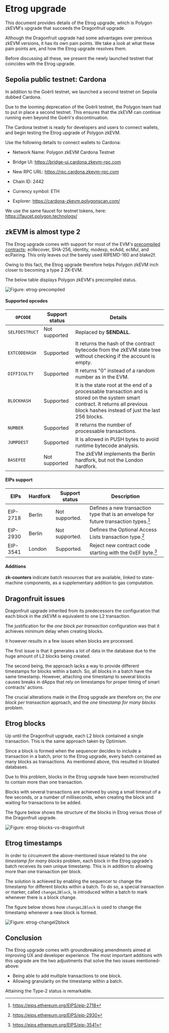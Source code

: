 # Etrog upgrade

This document provides details of the Etrog upgrade, which is Polygon zkEVM's upgrade that succeeds the Dragonfruit upgrade.

Although the Dragonfruit upgrade had some advantages over previous zkEVM versions, it has its own pain points. We take a look at what these pain points are, and how the Etrog upgrade resolves them.

Before discussing all these, we present the newly launched testnet that coincides with the Etrog upgrade.

## Sepolia public testnet: Cardona 

In addition to the Goërli testnet, we launched a second testnet on Sepolia dubbed Cardona.

Due to the looming deprecation of the Goërli testnet, the Polygon team had to put in place a second testnet. This ensures that the zkEVM can continue running even beyond the Goërli's discontinuation.

The Cardona testnet is ready for developers and users to connect wallets, and begin testing the Etrog upgrade of Polygon zkEVM.

Use the following details to connect wallets to Cardona:

- Network Name: Polygon zkEVM Cardona Testnet

- Bridge UI: https://bridge-ui.cardona.zkevm-rpc.com

- New RPC URL: https://rpc.cardona.zkevm-rpc.com

- Chain ID: 2442

- Currency symbol: ETH

- Explorer: https://cardona-zkevm.polygonscan.com/

We use the same faucet for testnet tokens, here: https://faucet.polygon.technology/

## zkEVM is almost type 2

The Etrog upgrade comes with support for most of the EVM's [precompiled contracts](https://www.evm.codes/precompiled?fork=shanghai); ecRecover, SHA-256, identity, modexp, ecAdd, ecMul, and ecPairing. This only leaves out the barely used RIPEMD-160 and blake2f.

Owing to this fact, the Etrog upgrade therefore helps Polygon zkEVM inch closer to becoming a type 2 ZK-EVM.

The below table displays Polygon zkEVM's precompiled status.

![Figure: etrog-precompiled](../../../img/zkEVM/etrog-precompiled.png)





#### Supported opcodes



| `OPCODE`          | Support status | Details                                                      |
| ---------------- | -------------- | ------------------------------------------------------------ |
| `SELFDESTRUCT` | Not supported  | Replaced by **SENDALL**.                                     |
| `EXTCODEHASH`  | Supported      | It returns the hash of the contract bytecode from the zkEVM state tree without checking if the account is empty. |
| `DIFFICULTY`   | Supported      | It returns "0" instead of a random number as in the EVM.     |
| `BLOCKHASH`    | Supported      | It is the state root at the end of a processable transaction and is stored on the system smart contract. It returns all previous block hashes instead of just the last 256 blocks. |
| `NUMBER`      | Supported      | It returns the number of processable transactions.           |
| `JUMPDEST`     | Supported      | It is allowed in PUSH bytes to avoid runtime bytecode analysis. |
| `BASEFEE`      | Not supported  | The zkEVM implements the Berlin hardfork, but not the London hardfork. |



#### EIPs support



| EIPs     | Hardfork | Support status | Description                                                  |
| -------- | -------- | -------------- | ------------------------------------------------------------ |
| EIP-2718 | Berlin   | Not supported. | Defines a new transaction type that is an envelope for future transaction types.[^e1] |
| EIP-2930 | Berlin   | Not supported. | Defines the Optional Access Lists transaction type.[^e2]     |
| EIP-3541 | London   | Supported.     | Reject new contract code starting with the 0xEF byte.[^e3]   |


#### Additions

**zk-counters** indicate batch resources that are available, linked to state-machine components, as a supplementary addition to gas computation.


## Dragonfruit issues

Dragonfruit upgrade inherited from its predecessors the configuration that each block in the zkEVM is equivalent to one L2 transaction.

The justification for the _one block per transaction_ configuration was that it achieves minimum delay when creating blocks.

It however results in a few issues when blocks are processed.

The first issue is that it generates a lot of data in the database due to the huge amount of L2 blocks being created. 

The second being, the approach lacks a way to provide different timestamps for blocks within a batch. So, all blocks in a batch have the same timestamp. However, attaching one timestamp to several blocks causes breaks in dApps that rely on timestamps for proper timing of smart contracts' actions.

The crucial alterations made in the Etrog upgrade are therefore on; the _one block per transaction_ approach, and the _one timestamp for many blocks_ problem.
## Etrog blocks

Up until the Dragonfruit upgrade, each L2 block contained a single transaction. This is the same approach taken by Optimism.

Since a block is formed when the sequencer decides to include a transaction in a batch, prior to the Etrog upgrade, every batch contained as many blocks as transactions. As mentioned above, this resulted in bloated databases.

Due to this problem, blocks in the Etrog upgrade have been reconstructed to contain more than one transaction.

Blocks with several transactions are achieved by using a small timeout of a few seconds, or a number of milliseconds, when creating the block and waiting for transactions to be added.

The figure below shows the structure of the blocks in Etrog versus those of the Dragonfruit upgrade.

![Figure: etrog-blocks-vs-dragonfruit](../../../img/zkEVM/etrog-blocks-vs-dragonfruit.png)

## Etrog timestamps

In order to circumvent the above-mentioned issue related to the _one timestamp for many blocks_ problem, each block in the Etrog upgrade's batch receives its own unique timestamp. This is in addition to allowing more than one transaction per block.

The solution is achieved by enabling the sequencer to change the timestamp for different blocks within a batch. To do so, a special transaction or marker, called `changeL2Block`, is introduced within a batch to mark whenever there is a block change.

The figure below shows how `changeL2Block` is used to change the timestamp whenever a new block is formed.

![Figure: etrog-changel2block](../../../img/zkEVM/changel2block-etrog.png)

## Conclusion

The Etrog upgrade comes with groundbreaking amendments aimed at improving UX and developer experience. The most important additions with this upgrade are the two adjustments that solve the two issues mentioned-above:

- Being able to add multiple transactions to one block.
- Allowing granularity on the timestamp within a batch.

Attaining the Type-2 status is remarkable.



[^e1]: https://eips.ethereum.org/EIPS/eip-2718
[^e2]: https://eips.ethereum.org/EIPS/eip-2930 
[^e3]: https://eips.ethereum.org/EIPS/eip-3541 
